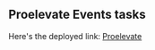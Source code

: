## Proelevate Events tasks

Here's the deployed link: [Proelevate](https://proelevatefrontend.netlify.app/events)